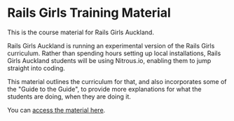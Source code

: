 Rails Girls Training Material
======================

This is the course material for Rails Girls Auckland.

Rails Girls Auckland is running an experimental version of the Rails Girls curriculum. Rather than spending hours setting up local installations, Rails Girls Auckland students will be using Nitrous.io, enabling them to jump straight into coding.

This material outlines the curriculum for that, and also incorporates some of the "Guide to the Guide", to provide more explanations for what the students are doing, when they are doing it.

You can [access the material here](http://railsgirlsauckland.github.io/Rails-Girls-Training).
